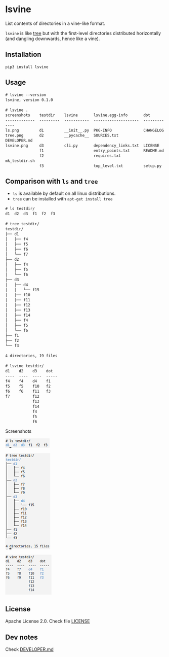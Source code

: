 # lsvine

List contents of directories in a vine-like format.

`lsvine` is like [tree](https://en.wikipedia.org/wiki/Tree_(command)) but with the first-level directories distributed horizontally (and dangling downwards, hence like a vine).


## Installation

```
pip3 install lsvine
```

## Usage

```
# lsvine --version
lsvine, version 0.1.0

# lsvine .
screenshots    testdir    lsvine       lsvine.egg-info       dot
-------------  ---------  -----------  --------------------  -------------
ls.png         d1         __init__.py  PKG-INFO              CHANGELOG
tree.png       d2         __pycache__  SOURCES.txt           DEVELOPER.md
lsvine.png     d3         cli.py       dependency_links.txt  LICENSE
               f1                      entry_points.txt      README.md
               f2                      requires.txt          mk_testdir.sh
               f3                      top_level.txt         setup.py

```


## Comparison with `ls` and `tree`

- `ls` is available by default on all linux distributions.
- `tree` can be installed with `apt-get install tree`

```
# ls testdir/
d1  d2  d3  f1  f2  f3

# tree testdir/
testdir/
├── d1
│   ├── f4
│   ├── f5
│   ├── f6
│   └── f7
├── d2
│   ├── f4
│   ├── f5
│   └── f6
├── d3
│   ├── d4
│   │   └── f15
│   ├── f10
│   ├── f11
│   ├── f12
│   ├── f13
│   ├── f14
│   ├── f4
│   ├── f5
│   └── f6
├── f1
├── f2
└── f3

4 directories, 19 files

# lsvine testdir/
d1    d2    d3    dot
----  ----  ----  -----
f4    f4    d4    f1
f5    f5    f10   f2
f6    f6    f11   f3
f7          f12
            f13
            f14
            f4
            f5
            f6

```

Screenshots

![](screenshots/ls.png?raw=true)

![](screenshots/tree.png?raw=true)

![](screenshots/lsvine.png?raw=true)



## License

Apache License 2.0. Check file [LICENSE](LICENSE)



## Dev notes

Check [DEVELOPER.md](DEVELOPER.md)
